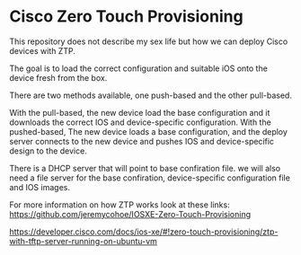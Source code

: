 # Cisco Zero Touch Provisioning

This repository does not describe my sex life but how we can deploy Cisco devices with ZTP.

The goal is to load the correct configuration and suitable iOS onto the device fresh from the box.

There are two methods available, one push-based and the other pull-based.

With the pull-based, the new device load the base configuration and it downloads the correct IOS and device-specific configuration. 
With the pushed-based, The new device loads a base configuration, and the deploy server connects to the new device and pushes IOS and device-specific design to the device. 



There is a DHCP server that will point to base confiration file. 
we will also need a file server for the  base confiration, device-specific configuration file and IOS images. 



For more information on how ZTP works look at these links: 
https://github.com/jeremycohoe/IOSXE-Zero-Touch-Provisioning 

https://developer.cisco.com/docs/ios-xe/#!zero-touch-provisioning/ztp-with-tftp-server-running-on-ubuntu-vm

